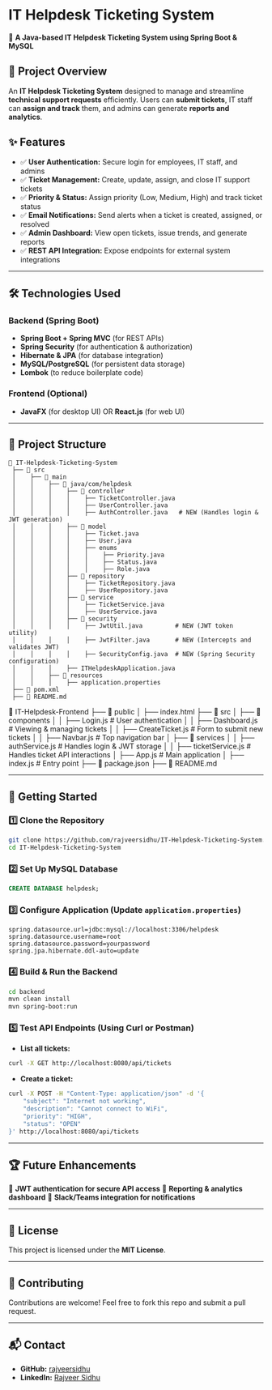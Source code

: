 # IT Helpdesk Ticketing System

🚀 **A Java-based IT Helpdesk Ticketing System using Spring Boot & MySQL**

## 📌 Project Overview
An **IT Helpdesk Ticketing System** designed to manage and streamline **technical support requests** efficiently. Users can **submit tickets**, IT staff can **assign and track** them, and admins can generate **reports and analytics**.

## ✨ Features
- ✅ **User Authentication:** Secure login for employees, IT staff, and admins
- ✅ **Ticket Management:** Create, update, assign, and close IT support tickets
- ✅ **Priority & Status:** Assign priority (Low, Medium, High) and track ticket status
- ✅ **Email Notifications:** Send alerts when a ticket is created, assigned, or resolved
- ✅ **Admin Dashboard:** View open tickets, issue trends, and generate reports
- ✅ **REST API Integration:** Expose endpoints for external system integrations

---

## 🛠️ Technologies Used
### **Backend (Spring Boot)**
- **Spring Boot + Spring MVC** (for REST APIs)
- **Spring Security** (for authentication & authorization)
- **Hibernate & JPA** (for database integration)
- **MySQL/PostgreSQL** (for persistent data storage)
- **Lombok** (to reduce boilerplate code)

### **Frontend (Optional)**
- **JavaFX** (for desktop UI) OR **React.js** (for web UI)

---
## 📂 Project Structure
```
📂 IT-Helpdesk-Ticketing-System
 ├── 📂 src
 │    ├── 📂 main
 │    │    ├── 📂 java/com/helpdesk
 │    │    │    ├── 📂 controller
 │    │    │    │    ├── TicketController.java
 │    │    │    │    ├── UserController.java
 │    │    │    │    ├── AuthController.java   # NEW (Handles login & JWT generation)
 │    │    │    ├── 📂 model
 │    │    │    │    ├── Ticket.java
 │    │    │    │    ├── User.java
 │    │    │    │    ├── enums
 │    │    │    │    │    ├── Priority.java
 │    │    │    │    │    ├── Status.java
 │    │    │    │    │    ├── Role.java
 │    │    │    ├── 📂 repository
 │    │    │    │    ├── TicketRepository.java
 │    │    │    │    ├── UserRepository.java
 │    │    │    ├── 📂 service
 │    │    │    │    ├── TicketService.java
 │    │    │    │    ├── UserService.java
 │    │    │    ├── 📂 security
 │    │    │    │    ├── JwtUtil.java         # NEW (JWT token utility)
 │    │    │    │    ├── JwtFilter.java       # NEW (Intercepts and validates JWT)
 │    │    │    │    ├── SecurityConfig.java  # NEW (Spring Security configuration)
 │    │    │    ├── ITHelpdeskApplication.java
 │    │    ├── 📂 resources
 │    │    │    ├── application.properties
 ├── 📄 pom.xml
 ├── 📄 README.md

```
📂 IT-Helpdesk-Frontend
 ├── 📂 public
 │    ├── index.html
 ├── 📂 src
 │    ├── 📂 components
 │    │    ├── Login.js         # User authentication
 │    │    ├── Dashboard.js     # Viewing & managing tickets
 │    │    ├── CreateTicket.js  # Form to submit new tickets
 │    │    ├── Navbar.js        # Top navigation bar
 │    ├── 📂 services
 │    │    ├── authService.js   # Handles login & JWT storage
 │    │    ├── ticketService.js # Handles ticket API interactions
 │    ├── App.js                # Main application
 │    ├── index.js              # Entry point
 ├── 📄 package.json
 ├── 📄 README.md

---

## 🚀 Getting Started
### 1️⃣ **Clone the Repository**
```bash
git clone https://github.com/rajveersidhu/IT-Helpdesk-Ticketing-System.git
cd IT-Helpdesk-Ticketing-System
```

### 2️⃣ **Set Up MySQL Database**
```sql
CREATE DATABASE helpdesk;
```

### 3️⃣ **Configure Application** (Update `application.properties`)
```properties
spring.datasource.url=jdbc:mysql://localhost:3306/helpdesk
spring.datasource.username=root
spring.datasource.password=yourpassword
spring.jpa.hibernate.ddl-auto=update
```

### 4️⃣ **Build & Run the Backend**
```bash
cd backend
mvn clean install
mvn spring-boot:run
```

### 5️⃣ **Test API Endpoints** (Using Curl or Postman)
- **List all tickets:**
```bash
curl -X GET http://localhost:8080/api/tickets
```
- **Create a ticket:**
```bash
curl -X POST -H "Content-Type: application/json" -d '{
    "subject": "Internet not working",
    "description": "Cannot connect to WiFi",
    "priority": "HIGH",
    "status": "OPEN"
}' http://localhost:8080/api/tickets
```

---

## 🏆 Future Enhancements
📌 **JWT authentication for secure API access**
📌 **Reporting & analytics dashboard**
📌 **Slack/Teams integration for notifications**

---

## 📜 License
This project is licensed under the **MIT License**.

---

## 🤝 Contributing
Contributions are welcome! Feel free to fork this repo and submit a pull request.

---

## 📬 Contact
- **GitHub:** [rajveersidhu](https://github.com/rajveersidhu)
- **LinkedIn:** [Rajveer Sidhu](https://linkedin.com/in/rajveer-sidhu)
